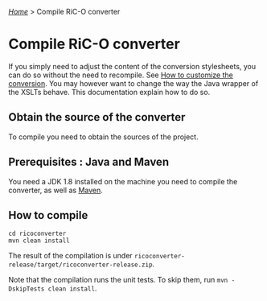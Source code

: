 [_Home_](index.html) > Compile RiC-O converter

# Compile RiC-O converter

If you simply need to adjust the content of the conversion stylesheets, you can do so without the need to recompile. See [How to customize the conversion](Customize.html).
You may however want to change the way the Java wrapper of the XSLTs behave. This documentation explain how to do so.

## Obtain the source of the converter

To compile you need to obtain the sources of the project.

## Prerequisites : Java and Maven

You need a JDK 1.8 installed on the machine you need to compile the converter, as well as [Maven](https://maven.apache.org/).

## How to compile

```
cd ricoconverter
mvn clean install
```

The result of the compilation is under `ricoconverter-release/target/ricoconverter-release.zip`.

Note that the compilation runs the unit tests. To skip them, run `mvn -DskipTests clean install`.